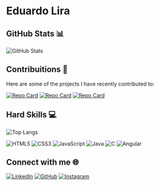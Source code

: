 # Eduardo Lira

## GitHub Stats 📊

![GitHub Stats](https://github-readme-stats.vercel.app/api?username=EduardoMLira&theme=transparent&bg_color=000&border_color=30A3DC&show_icons=true&icon_color=30A3DC&title_color=E94D5F&text_color=FFF)


## Contribuitions 🚀

Here are some of the projects I have recently contributed to:

[![Repo Card](https://github-readme-stats.vercel.app/api/pin/?username=EduardoMLira&repo=dio-lab-open-source&bg_color=000&border_color=30A3DC&show_icons=true&icon_color=30A3DC&title_color=E94D5F&text_color=FFF)](https://github.com/EduardoMLira/dio-lab-open-source)
[![Repo Card](https://github-readme-stats.vercel.app/api/pin/?username=EduardoMLira&repo=Pagina-simples-usando-HTML&bg_color=000&border_color=30A3DC&show_icons=true&icon_color=30A3DC&title_color=E94D5F&text_color=FFF)](https://github.com/EduardoMLira/Pagina-simples-usando-HTML)
[![Repo Card](https://github-readme-stats.vercel.app/api/pin/?username=EduardoMLira&repo=Pokedex&bg_color=000&border_color=30A3DC&show_icons=true&icon_color=30A3DC&title_color=E94D5F&text_color=FFF)]([https://github.com/EduardoMLira/dio-lab-open-source](https://github.com/EduardoMLira/Pokedex))
## Hard Skills 💻

![Top Langs](https://github-readme-stats-git-masterrstaa-rickstaa.vercel.app/api/top-langs/?username=EduardoMLira&bg_color=000&border_color=30A3DC&title_color=E94D5F&text_color=FFF)

![HTML5](https://img.shields.io/badge/HTML5-000?style=for-the-badge&logo=html5)
![CSS3](https://img.shields.io/badge/CSS3-000?style=for-the-badge&logo=css3&logoColor=264CE4)
![JavaScript](https://img.shields.io/badge/JavaScript-000?style=for-the-badge&logo=javascript)
![Java](https://img.shields.io/badge/Java-000?style=for-the-badge&logo=java)
![C](https://img.shields.io/badge/C-000?style=for-the-badge&logo=c)
![Angular](https://img.shields.io/badge/Angular-000?style=for-the-badge&logo=angular&logoColor=C3002F)

## Connect with me 🌐

[![LinkedIn](https://img.shields.io/badge/LinkedIn-blue?style=for-the-badge&logo=linkedin)](www.linkedin.com/in/eduardo-marques-lira](https://www.linkedin.com/in/eduardo-marques-lira/))
[![GitHub](https://img.shields.io/badge/GitHub-black?style=for-the-badge&logo=github)](https://github.com/EduardoMLira)
[![Instagram](https://img.shields.io/badge/Instagram-purple?style=for-the-badge&logo=instagram)](https://www.instagram.com/lira_duds/)

